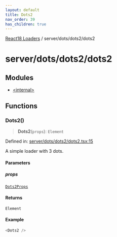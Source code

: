 ```yaml
---
layout: default
title: Dots2
nav_order: 39
has_children: true
---
```

  
[React18 Loaders](../../../../index.md) / server/dots/dots2/dots2

# server/dots/dots2/dots2

## Modules

- [\<internal\>](-internal-.md)

## Functions

### Dots2()

> **Dots2**(`props`): `Element`

Defined in: [server/dots/dots2/dots2.tsx:15](https://github.com/react18-tools/turborepo-template/blob/4b8554662427f3787083152b892932bcf7e15c3e/lib/src/server/dots/dots2/dots2.tsx#L15)

A simple loader with 3 dots.

#### Parameters

##### props

[`Dots2Props`](-internal-.md#dots2props)

#### Returns

`Element`

#### Example

```ts
<Dots2 />
```
